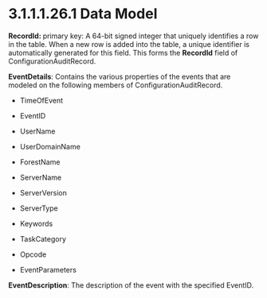 <html dir="LTR" xmlns:mshelp="http://msdn.microsoft.com/mshelp" xmlns:ddue="http://ddue.schemas.microsoft.com/authoring/2003/5" xmlns:xlink="http://www.w3.org/1999/xlink" xmlns:tool="http://www.microsoft.com/tooltip">
 <body>
 <div id="header">
 <h1 class="heading">3.1.1.1.26.1 Data Model</h1>
 </div>
 <div id="mainSection">
 <div id="mainBody">
 <div id="allHistory" class="saveHistory"></div>
 <div id="sectionSection0" class="section" name="collapseableSection">
 

<p><b>RecordId: </b>primary key: A 64-bit signed integer
that uniquely identifies a row in the table. When a new row is added into the
table, a unique identifier is automatically generated for this field. This
forms the <b>RecordId</b> field of ConfigurationAuditRecord.</p>

<p><b>EventDetails</b>: Contains the various properties
of the events that are modeled on the following members of
ConfigurationAuditRecord.</p>

<ul><li><p><span><span> </span></span>TimeOfEvent</p>

</li><li><p><span><span> </span></span>EventID</p>

</li><li><p><span><span> </span></span>UserName</p>

</li><li><p><span><span> </span></span>UserDomainName</p>

</li><li><p><span><span> </span></span>ForestName</p>

</li><li><p><span><span> </span></span>ServerName</p>

</li><li><p><span><span> </span></span>ServerVersion</p>

</li><li><p><span><span> </span></span>ServerType</p>

</li><li><p><span><span> </span></span>Keywords</p>

</li><li><p><span><span> </span></span>TaskCategory</p>

</li><li><p><span><span> </span></span>Opcode</p>

</li><li><p><span><span> </span></span>EventParameters</p>

</li></ul><p><b>EventDescription</b>: The description of the event
with the specified EventID. </p>


 </div>
 </div>
 </div>
 </body>
</html>